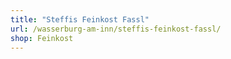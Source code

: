```yaml
---
title: "Steffis Feinkost Fassl"
url: /wasserburg-am-inn/steffis-feinkost-fassl/
shop: Feinkost
---
```

